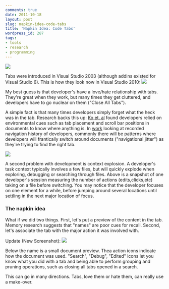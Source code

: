 ```yaml
---
comments: true
date: 2011-10-18
layout: post
slug: napkin-idea-code-tabs
title: 'Napkin Idea: Code Tabs'
wordpress_id: 287
tags:
- tools
- research
- programming
---
```


[![](http://blog.ninlabs.com/wp-content/uploads/2011/10/photo-300x224.jpg)](http://blog.ninlabs.com/wp-content/uploads/2011/10/photo.jpg)

Tabs were introduced in Visual Studio 2003 (although addins existed for Visual Studio 6).  This is how they look now in Visual Studio 2010:
[![](http://blog.ninlabs.com/wp-content/uploads/2011/10/OldStyleTabs.png)](http://blog.ninlabs.com/wp-content/uploads/2011/10/OldStyleTabs.png)

My best guess is that developer's have a love/hate relationship with tabs.  They're great when they work, but many times they get cluttered, and developers have to go nuclear on them ("Close All Tabs").

A simple fact is that many times developers simply forget what the heck was in the tab.  Research backs this up: [Ko et. al](http://www.computer.org/portal/web/csdl/doi/10.1109/TSE.2006.116) found developers relied on environmental cues such as tab placement and scroll bar positions in documents to know where anything is.  In [work](http://dl.acm.org/citation.cfm?id=1059354) looking at recorded navigation history of developers, commonly there will be patterns where developers will frantically switch around documents ("navigational jitter") as they're trying to find the right tab.

[![](http://blog.ninlabs.com/wp-content/uploads/2011/10/intensity.png)](http://blog.ninlabs.com/wp-content/uploads/2011/10/intensity.png)

A second problem with development is context explosion.  A developer's task context typically involves a few files, but will quickly explode when exploring, debugging or searching through files.  Above is a snapshot of one developer's session measuring the number of actions (edits,clicks,etc) taking on a file before switching.  You may notice that the developer focuses on one element for a while, before jumping around several locations until settling in the next major location of focus.



### The napkin idea



What if we did two things.  First, let's put a preview of the content in the tab.  Memory research suggests that "names" are poor cues for recall.  Second, let's associate the tab with the major action it was involved with.

Update (New Screenshot):
[
![](http://blog.ninlabs.com/images/GanjiAssociativeTabs.png)](http://blog.ninlabs.com/images/GanjiAssociativeTabs.png)

Below the name is a small document preview.  Thea action icons indicate how the document was used. "Search", "Debug", "Edited" icons let you know what you did with a tab and being able to perform grouping and pruning operations, such as closing all tabs opened in a search.

This can go in many directions.  Tabs, love them or hate them, can really use a make-over.
